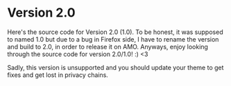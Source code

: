 # Version 2.0 
Here's the source code for Version 2.0 (1.0). To be honest, it was supposed to named 1.0 but due to a bug in Firefox side, I have to rename the version and build to 
2.0, in order to release it on AMO. Anyways, enjoy looking through the source code for version 2.0/1.0! :) <3

Sadly, this version is unsupported and you should update your theme to get fixes and get lost in privacy chains. 









